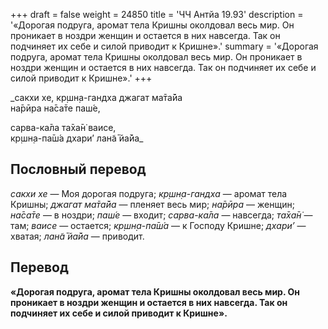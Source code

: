 +++
draft = false
weight = 24850
title = 'ЧЧ Антйа 19.93'
description = '«Дорогая подруга, аромат тела Кришны околдовал весь мир. Он проникает в ноздри женщин и остается в них навсегда. Так он подчиняет их себе и силой приводит к Кришне».'
summary = '«Дорогая подруга, аромат тела Кришны околдовал весь мир. Он проникает в ноздри женщин и остается в них навсегда. Так он подчиняет их себе и силой приводит к Кришне».'
+++

_сакхи хе, кр̣шн̣а-гандха джагат ма̄та̄йа  
на̄рӣра на̄са̄те паш́е,  
  
сарва-ка̄ла та̄ха̄н̇ ваисе,  
кр̣шн̣а-па̄ш́а дхари’ лан̃а̄ йа̄йа_

## Пословный перевод

_сакхи_ _хе_ — Моя дорогая подруга; _кр̣шн̣а_\-_гандха_ — аромат тела Кришны; _джагат_ _ма̄та̄йа_ — пленяет весь мир; _на̄рӣра_ — женщин; _на̄са̄те_ — в ноздри; _паш́е_ — входит; _сарва_\-_ка̄ла_ — навсегда; _та̄ха̄н̇_ — там; _ваисе_ — остается; _кр̣шн̣а_\-_па̄ш́а_ — к Господу Кришне; _дхари’_ — хватая; _лан̃а̄_ _йа̄йа_ — приводит.

## Перевод

**«Дорогая подруга, аромат тела Кришны околдовал весь мир. Он проникает в ноздри женщин и остается в них навсегда. Так он подчиняет их себе и силой приводит к Кришне».**
